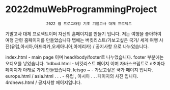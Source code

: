 # 2022dmuWebProgrammingProject
                      2022 웹 프로그래밍 기초 기말고사 대체 프로젝트 

기말고사 대체 프로젝트이며 자신의 홈페이지를 만들기 입니다.
저는 여행을 좋아하여 여행 관련 홈페이지를 만들었습니다
탭에는 버킷리스트/가보고싶은 국가/ 세계 여행 사진(유럽,아시아,아프리카,오세아니아,아메리카) / 공지사항 으로 나누었습니다.

 index.html - main page 이며 head/body/footer로 나누었습니다. footer 부분에는 오디오를 넣었습니다.
 1rdbud.html - 버킷리스트 페이지 이며 자바스크립트로 n초마다 페이지가 아래로 가게 만들었습니다.
 letsgo ~  - 가보고싶은 국가 페이지 입니다.
 europe.html / asia.html  . . .   - 유럽 , 아시아  . . .페이지의 사진 입니다.
 4rdnews.html / 공지사항 페이지입니다.
